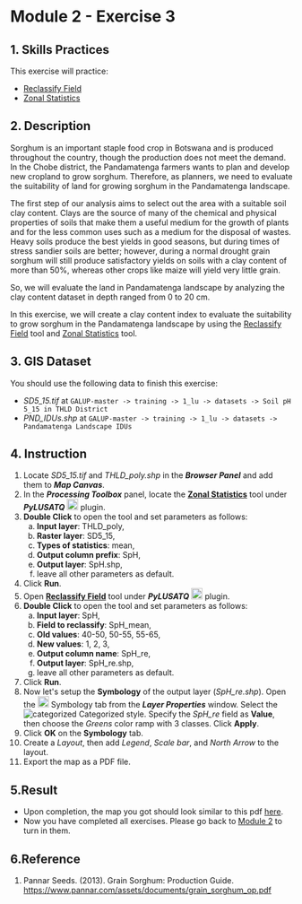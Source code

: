 # Module 2 - Exercise 3

## 1. Skills Practices

This exercise will practice:

- [Reclassify Field](https://github.com/SERVIR-WA/GALUP/blob/master/training/1_lu/modules/module2.md#23-reclassify-field)
- [Zonal Statistics](https://github.com/SERVIR-WA/GALUP/blob/master/training/1_lu/modules/module2.md#25-zonal-statistics)

## 2. Description

Sorghum is an important staple food crop in Botswana and is produced throughout the
country, though the production does not meet the demand. In the Chobe district, the Pandamatenga farmers wants to
plan and develop new cropland to grow sorghum.
Therefore, as planners, we need to evaluate the suitability of land for
growing sorghum in the Pandamatenga landscape.

The first step of our analysis aims to select out the area with a suitable
soil clay content. Clays are the source of many of the chemical and physical properties of soils that make them a useful medium for the growth of plants and for the less common uses such as a medium for the disposal of wastes. Heavy soils produce the best yields in good seasons, but during times of stress sandier soils are better; however, during a normal drought grain sorghum will still produce satisfactory yields on soils with a clay content of more than 50%, whereas other crops like maize will yield very little grain.


So, we will evaluate the land in Pandamatenga landscape by analyzing the clay content dataset in depth ranged from 0 to 20 cm.

In this exercise, we will create a clay content index to evaluate the suitability
to grow sorghum in the Pandamatenga landscape by using the [Reclassify Field](https://github.com/mogaetkpp/GALUP/blob/master/training/1_lu/modules/module2.md#23-reclassify-field) tool and [Zonal Statistics](https://github.com/mogaetkpp/GALUP/blob/master/training/1_lu/modules/module2.md#25-zonal-statistics) tool.

## 3. GIS Dataset

You should use the following data to finish this exercise:
- _SD5\_15.tif_ at
`GALUP-master -> training -> 1_lu -> datasets -> Soil pH 5_15 in THLD District`
- _PND_IDUs.shp_ at
`GALUP-master -> training -> 1_lu -> datasets -> Pandamatenga Landscape IDUs`
## 4. Instruction

1. Locate _SD5\_15.tif_ and _THLD\_poly.shp_ in the **_Browser Panel_** and add them to **_Map Canvas_**.
2. In the **_Processing Toolbox_** panel, locate the
   **<ins>Zonal Statistics</ins>** tool under **_PyLUSATQ_**
<img src="https://github.com/mogaetkpp/GALUP/blob/master/img/gui/icon/PyLUSATQ.svg" alt= "scripts" width="20"> plugin.
3. **Double Click** to open the tool and set parameters as follows:
   <ol type="a">
      <li><b>Input layer</b>: THLD_poly,</li>
      <li><b>Raster layer</b>: SD5_15,</li>
      <li><b>Types of statistics</b>: mean,</li>
      <li><b>Output column prefix</b>: SpH,</li>
      <li><b>Output layer</b>: SpH.shp,</li>
      <li>leave all other parameters as default.</li>
   </ol>
4. Click **Run**.
5. Open **<ins>Reclassify Field</ins>** tool under **_PyLUSATQ_**
<img src="https://github.com/mogaetkpp/GALUP/blob/master/img/gui/icon/PyLUSATQ.svg" alt= "scripts" width="20"> plugin.
6. **Double Click** to open the tool and set parameters as follows:
   <ol type="a">
      <li><b>Input layer</b>: SpH,</li>
      <li><b>Field to reclassify</b>: SpH_mean,</li>
      <li><b>Old values</b>: 40-50, 50-55, 55-65,</li>
      <li><b>New values</b>: 1, 2, 3,</li>
      <li><b>Output column name</b>: SpH_re,</li>
      <li><b>Output layer</b>: SpH_re.shp,</li>
      <li>leave all other parameters as default.</li>
   </ol>
7. Click **Run**.
8. Now let's setup the **Symbology** of the output layer (_SpH\_re.shp_).
   Open the
   <img src="../../../img/gui/icon/symbology.svg" alt= "AttrTbl" width="20">
   Symbology tab from the **_Layer Properties_** window.
   Select the ![categorized](../../../img/gui/icon/rendererCategorizedSymbol.svg)
   Categorized style.
   Specify the _SpH\_re_ field as **Value**, then choose the _Greens_ color ramp
   with 3 classes. Click **Apply**.
9. Click **OK** on the **Symbology** tab.
10. Create a _Layout_, then add _Legend_, _Scale bar_, and _North Arrow_ to the
   layout.
11. Export the map as a PDF file.

## 5.Result

- Upon completion, the map you got should look similar to this pdf
  [here](https://github.com/mogaetkpp/GALUP/blob/master/training/1_lu/pdf_maps/SoilIndex.pdf).
- Now you have completed all exercises. Please go back to
  [Module 2](https://github.com/mogaetkpp/GALUP/blob/master/training/1_lu/modules/module2.md#7-exercises-and-post-training-survey) to turn in them.

## 6.Reference

1. Pannar Seeds. (2013). Grain Sorghum: Production Guide. https://www.pannar.com/assets/documents/grain_sorghum_op.pdf
